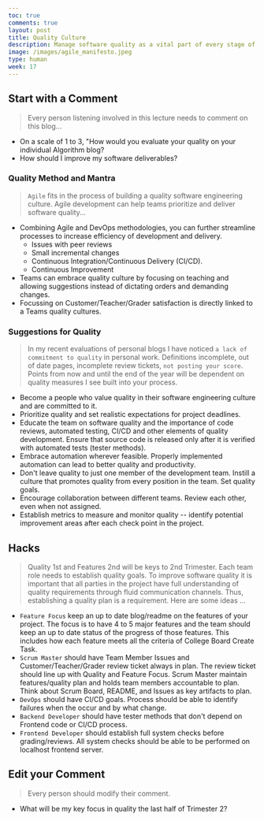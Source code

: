 ```yaml
---
toc: true
comments: true
layout: post
title: Quality Culture
description: Manage software quality as a vital part of every stage of project.  Continually be on the lookout for ways to improve your software quality.
image: /images/agile_manifesto.jpeg
type: human
week: 17
---
```


## Start with a Comment
> Every person listening involved in this lecture needs to comment on this blog...
- On a scale of 1 to 3, "How would you evaluate your quality on your individual Algorithm blog?
- How should I improve my software deliverables?


### Quality Method and Mantra
> `Agile` fits in the process of building a quality software engineering culture. Agile development can help teams prioritize and deliver software quality...
- Combining Agile and DevOps methodologies, you can further streamline processes to increase efficiency of development and delivery.
    - Issues with peer reviews
    - Small incremental changes
    - Continuous Integration/Continuous Delivery (CI/CD). 
    - Continuous Improvement
- Teams can embrace quality culture by focusing on teaching and allowing suggestions instead of dictating orders and demanding changes. 
- Focussing on Customer/Teacher/Grader satisfaction is directly linked to a Teams quality cultures. 


### Suggestions for Quality
> In my recent evaluations of personal blogs I have noticed `a lack of commitment to quality` in personal work.  Definitions incomplete, out of date pages, incomplete review tickets, `not posting your score`.  Points from now and until the end of the year will be dependent on quality measures I see built into your process.
- Become a people who value quality in their software engineering culture and are committed to it.
- Prioritize quality and set realistic expectations for project deadlines.
- Educate the team on software quality and the importance of code reviews, automated testing, CI/CD and other elements of quality development. Ensure that source code is released only after it is verified with automated tests (tester methods).
- Embrace automation wherever feasible. Properly implemented automation can lead to better quality and productivity.
- Don't leave quality to just one member of the development team. Instill a culture that promotes quality from every position in the team.  Set quality goals.
- Encourage collaboration between different teams.  Review each other, even when not assigned.
- Establish metrics to measure and monitor quality -- identify potential improvement areas after each check point in the project.


## Hacks
> Quality 1st and Features 2nd will be keys to 2nd Trimester.  Each team role needs to establish quality goals.  To improve software quality it is important that all parties in the project have full understanding of quality requirements through fluid communication channels.  Thus, establishing a quality plan is a requirement.  Here are some ideas ...
- `Feature Focus` keep an up to date blog/readme on the features of your project.  The focus is to have 4 to 5 major features and the team should keep an up to date status of the progress of those features.  This includes how each feature meets all the criteria of College Board Create Task.  
- `Scrum Master` should have Team Member Issues and Customer/Teacher/Grader review ticket always in plan.  The review ticket should line up with Quality and Feature Focus.  Scrum Master maintain features/quality plan and holds team members accountable to plan.  Think about Scrum Board, README, and Issues as key artifacts to plan.
- `DevOps` should have CI/CD goals.  Process should be able to identify failures when the occur and by what change.
- `Backend Developer` should have tester methods that don't depend on Frontend code or CI/CD process.
- `Frontend Developer` should establish full system checks before grading/reviews.  All system checks should be able to be performed on localhost frontend server.

## Edit your Comment
> Every person should modify their comment.
- What will be my key focus in quality the last half of Trimester 2?

